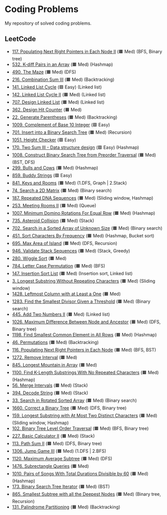 # Coding Problems

My repository of solved coding problems.

## LeetCode

* [117. Populating Next Right Pointers in Each Node II](./Leetcode/117.md) (&#128999; Med) (BFS, Binary tree)
* [532. K-diff Pairs in an Array](./Leetcode/532.md) (&#128999; Med) (Hashmap)
* [490. The Maze](./Leetcode/490.md) (&#128999; Med) (DFS)
* [216. Combination Sum III](./Leetcode/216.md) (&#128999; Med) (Backtracking)
* [141. Linked List Cycle](./Leetcode/141.md) (&#129001; Easy) (Linked list)
* [142. Linked List Cycle II](./Leetcode/142.md) (&#128999; Med) (Linked list)
* [707. Design Linked List](./Leetcode/707.md) (&#128999; Med) (Linked list)
* [362. Design Hit Counter](./Leetcode/362.md) (&#128999; Med)
* [22. Generate Parentheses](./Leetcode/22.md) (&#128999; Med) (Backtracking)
* [1009. Complement of Base 10 Integer](./Leetcode/1009.md) (&#129001; Easy) 
* [701. Insert into a Binary Search Tree](./Leetcode/701.md) (&#128999; Med) (Recursion)
* [1051. Height Checker](./Leetcode/1051.md) (&#129001; Easy)
* [170. Two Sum III - Data structure design](./Leetcode/170.md) (&#129001; Easy) (Hashmap)
* [1008. Construct Binary Search Tree from Preorder Traversal](./Leetcode/1008.md) (&#128999; Med) (BST, DFS)
* [299. Bulls and Cows](./Leetcode/299.md) (&#128999; Med) (Hashmap)
* [859. Buddy Strings](./Leetcode/859.md) (&#129001; Easy) 
* [841. Keys and Rooms](./Leetcode/841.md) (&#128999; Med) (1.DFS, Graph | 2.Stack)
* [74. Search a 2D Matrix](./Leetcode/74.md) (&#128999; Med) (Binary search)
* [187. Repeated DNA Sequences](./Leetcode/187.md) (&#128999; Med) (Sliding window, Hashmap)
* [253. Meeting Rooms II](./Leetcode/253.md) (&#128999; Med) (Queue)
* [1007. Minimum Domino Rotations For Equal Row](./Leetcode/1007.md) (&#128999; Med) (Hashmap)
* [735. Asteroid Collision](./Leetcode/735.md) (&#128999; Med) (Stack)
* [702. Search in a Sorted Array of Unknown Size](./Leetcode/702.md) (&#128999; Med) (Binary search)
* [451. Sort Characters By Frequency](./Leetcode/451.md) (&#128999; Med) (Hashmap, Bucket sort)
* [695. Max Area of Island](./Leetcode/695.md) (&#128999; Med) (DFS, Recursion)
* [946. Validate Stack Sequences](./Leetcode/946.md) (&#128999; Med) (Stack, Greedy)
* [280. Wiggle Sort](./Leetcode/280.md) (&#128999; Med)
* [784. Letter Case Permutation](./Leetcode/784.md) (&#128999; Med) (BFS)
* [147. Insertion Sort List](./Leetcode/147.md) (&#128999; Med) (Insertion sort, Linked list)
* [3. Longest Substring Without Repeating Characters](./Leetcode/3.md) (&#128999; Med) (Sliding window)
* [1428. Leftmost Column with at Least a One](./Leetcode/1428.md) (&#128999; Med)
* [1283. Find the Smallest Divisor Given a Threshold](./Leetcode/1283.md) (&#128999; Med) (Binary search)
* [445. Add Two Numbers II](./Leetcode/445.md) (&#128999; Med) (Linked list)
* [1026. Maximum Difference Between Node and Ancestor](./Leetcode/1026.md) (&#128999; Med) (DFS, Binary tree)
* [1198. Find Smallest Common Element in All Rows](./Leetcode/1026.md) (&#128999; Med) (Hashmap)
* [46. Permutations](./Leetcode/46.md) (&#128999; Med) (Backtracking)
* [116. Populating Next Right Pointers in Each Node](./Leetcode/116.md) (&#128999; Med) (BFS, BST)
* [1272. Remove Interval](./Leetcode/1272.md) (&#128999; Med)
* [845. Longest Mountain in Array](./Leetcode/845.md) (&#128999; Med)
* [1100. Find K-Length Substrings With No Repeated Characters](./Leetcode/1100.md) (&#128999; Med) (Hashmap)
* [56. Merge Intervals](./Leetcode/56.md) (&#128999; Med) (Stack)
* [394. Decode String](./Leetcode/394.md) (&#128999; Med) (Stack)
* [33. Search in Rotated Sorted Array](./Leetcode/33.md) (&#128999; Med) (Binary search)
* [1660. Correct a Binary Tree](./Leetcode/1660.md) (&#128999; Med) (DFS, Binary tree)
* [159. Longest Substring with At Most Two Distinct Characters](./Leetcode/159.md) (&#128999; Med) (Sliding window, Hashmap)
* [102. Binary Tree Level Order Traversal](./Leetcode/102.md) (&#128999; Med) (BFS, Binary tree)
* [227. Basic Calculator II](./Leetcode/227.md) (&#128999; Med) (Stack)
* [113. Path Sum II](./Leetcode/113.md) (&#128999; Med) (DFS, Binary tree)
* [1306. Jump Game III](./Leetcode/1306.md) (&#128999; Med) (1.DFS | 2.BFS)
* [1120. Maximum Average Subtree](./Leetcode/1120.md) (&#128999; Med) (DFS)
* [1476. Subrectangle Queries](./Leetcode/1476.md) (&#128999; Med)
* [1010. Pairs of Songs With Total Durations Divisible by 60](./Leetcode/1010.md) (&#128999; Med) (Hashmap)
* [173. Binary Search Tree Iterator](./Leetcode/173.md) (&#128999; Med) (BST)
* [865. Smallest Subtree with all the Deepest Nodes](./Leetcode/865.md) (&#128999; Med) (Binary tree, Recursion)
* [131. Palindrome Partitioning](./Leetcode/131.md) (&#128999; Med) (Backtracking)